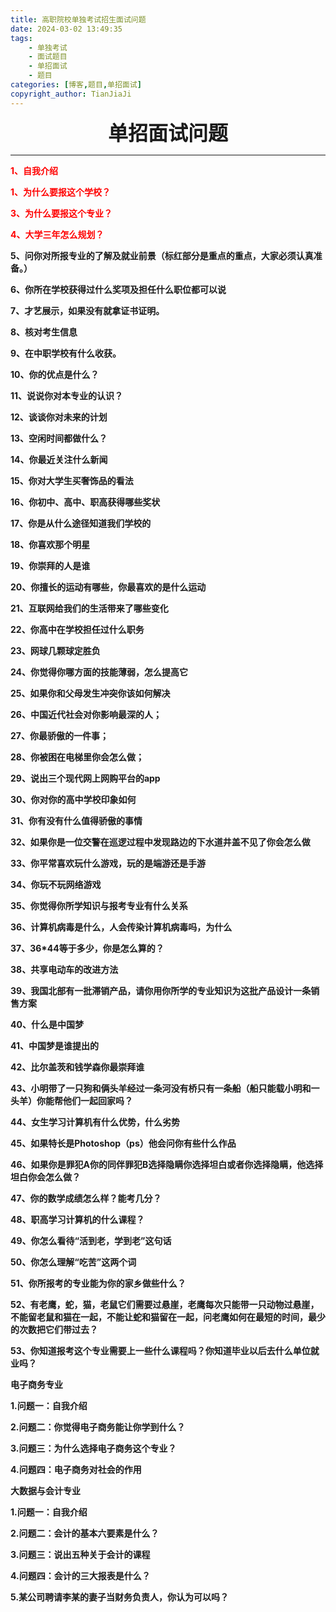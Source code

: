 ```yaml
---
title: 高职院校单独考试招生面试问题
date: 2024-03-02 13:49:35
tags: 
    - 单独考试
    - 面试题目
    - 单招面试
    - 题目
categories: [博客,题目,单招面试]
copyright_author: TianJiaJi
---
```




<center><font size="6"><b>单招面试问题</b></font></center>

***

<font color="red"><b>1、自我介绍</b></font>

<font color="red"><b>1、为什么要报这个学校？</b></font>

<font color="red"><b>3、为什么要报这个专业？</b></font>

<font color="red"><b>4、大学三年怎么规划？</b></font>

**5、问你对所报专业的了解及就业前景（标红部分是重点的重点，大家必须认真准备。）**

**6、你所在学校获得过什么奖项及担任什么职位都可以说**

**7、才艺展示，如果没有就拿证书证明。**

**8、核对考生信息**

**9、在中职学校有什么收获。**

**10、你的优点是什么？**

**11、说说你对本专业的认识？**

**12、谈谈你对未来的计划**

**13、空闲时间都做什么？**

**14、你最近关注什么新闻**

**15、你对大学生买奢饰品的看法**

**16、你初中、高中、职高获得哪些奖状**

**17、你是从什么途径知道我们学校的**

**18、你喜欢那个明星**

**19、你崇拜的人是谁**

**20、你擅长的运动有哪些，你最喜欢的是什么运动**

**21、互联网给我们的生活带来了哪些变化**

**22、你高中在学校担任过什么职务**

**23、网球几颗球定胜负**

**24、你觉得你哪方面的技能薄弱，怎么提高它**

**25、如果你和父母发生冲突你该如何解决**

**26、中国近代社会对你影响最深的人；**

**27、你最骄傲的一件事；**

**28、你被困在电梯里你会怎么做；**

**29、说出三个现代网上网购平台的app**

**30、你对你的高中学校印象如何**

**31、你有没有什么值得骄傲的事情**

**32、如果你是一位交警在巡逻过程中发现路边的下水道井盖不见了你会怎么做**

**33、你平常喜欢玩什么游戏，玩的是端游还是手游**

**34、你玩不玩网络游戏**

**35、你觉得你所学知识与报考专业有什么关系**

**36、计算机病毒是什么，人会传染计算机病毒吗，为什么**

**37、36\*44等于多少，你是怎么算的？**

**38、共享电动车的改进方法**

**39、我国北部有一批滞销产品，请你用你所学的专业知识为这批产品设计一条销售方案**

**40、什么是中国梦**

**41、中国梦是谁提出的**

**42、比尔盖茨和钱学森你最崇拜谁**

**43、小明带了一只狗和俩头羊经过一条河没有桥只有一条船（船只能载小明和一头羊）你能帮他们一起回家吗？**

**44、女生学习计算机有什么优势，什么劣势**

**45、如果特长是Photoshop（ps）他会问你有些什么作品**

**46、如果你是罪犯A你的同伴罪犯B选择隐瞒你选择坦白或者你选择隐瞒，他选择坦白你会怎么做？**

**47、你的数学成绩怎么样？能考几分？**

**48、职高学习计算机的什么课程？**

**49、你怎么看待“活到老，学到老”这句话**

**50、你怎么理解“吃苦”这两个词**

**51、你所报考的专业能为你的家乡做些什么？**

**52、有老鹰，蛇，猫，老鼠它们需要过悬崖，老鹰每次只能带一只动物过悬崖，不能留老鼠和猫在一起，不能让蛇和猫留在一起，问老鹰如何在最短的时间，最少的次数把它们带过去？**

**53、你知道报考这个专业需要上一些什么课程吗？你知道毕业以后去什么单位就业吗？**

**电子商务专业**

**1.问题一：自我介绍**

**2.问题二：你觉得电子商务能让你学到什么？**

**3.问题三：为什么选择电子商务这个专业？**

**4.问题四：电子商务对社会的作用**

**大数据与会计专业**

**1.问题一：自我介绍**

**2.问题二：会计的基本六要素是什么？**

**3.问题三：说出五种关于会计的课程**

**4.问题四：会计的三大报表是什么？**

  **5.某公司聘请李某的妻子当财务负责人，你认为可以吗？**
